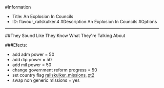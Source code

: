 #Information
 - Title: An Explosion In Councils
 - ID: flavour_railskulker.4
#Description
An Explosion In Councils
#Options

___
##They Sound Like They Know What They're Talking About

###Efects:<ul><li>add adm power = 50</li><li>add dip power = 50</li><li>add mil power = 50</li><li>change government reform progress = 50</li><li>set country flag [railskulker_missions_pt2](../flags/railskulker_missions_pt2.md)</li><li>swap non generic missions = yes</li></ul>
